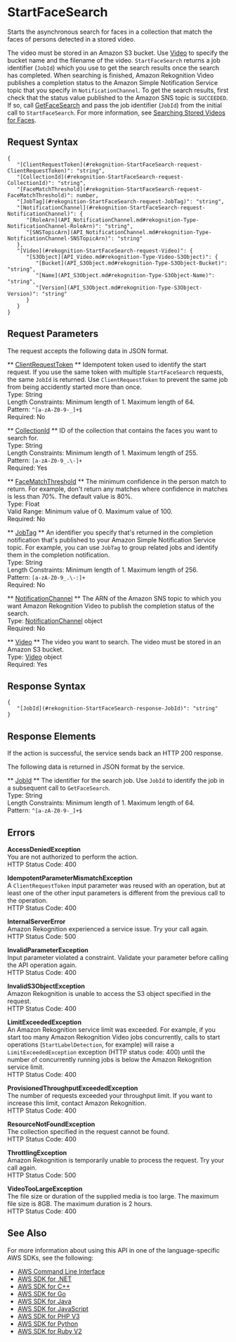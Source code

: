 # StartFaceSearch<a name="API_StartFaceSearch"></a>

Starts the asynchronous search for faces in a collection that match the faces of persons detected in a stored video\.

The video must be stored in an Amazon S3 bucket\. Use [Video](API_Video.md) to specify the bucket name and the filename of the video\. `StartFaceSearch` returns a job identifier \(`JobId`\) which you use to get the search results once the search has completed\. When searching is finished, Amazon Rekognition Video publishes a completion status to the Amazon Simple Notification Service topic that you specify in `NotificationChannel`\. To get the search results, first check that the status value published to the Amazon SNS topic is `SUCCEEDED`\. If so, call [GetFaceSearch](API_GetFaceSearch.md) and pass the job identifier \(`JobId`\) from the initial call to `StartFaceSearch`\. For more information, see [ Searching Stored Videos for Faces](procedure-person-search-videos.md)\.

## Request Syntax<a name="API_StartFaceSearch_RequestSyntax"></a>

```
{
   "[ClientRequestToken](#rekognition-StartFaceSearch-request-ClientRequestToken)": "string",
   "[CollectionId](#rekognition-StartFaceSearch-request-CollectionId)": "string",
   "[FaceMatchThreshold](#rekognition-StartFaceSearch-request-FaceMatchThreshold)": number,
   "[JobTag](#rekognition-StartFaceSearch-request-JobTag)": "string",
   "[NotificationChannel](#rekognition-StartFaceSearch-request-NotificationChannel)": { 
      "[RoleArn](API_NotificationChannel.md#rekognition-Type-NotificationChannel-RoleArn)": "string",
      "[SNSTopicArn](API_NotificationChannel.md#rekognition-Type-NotificationChannel-SNSTopicArn)": "string"
   },
   "[Video](#rekognition-StartFaceSearch-request-Video)": { 
      "[S3Object](API_Video.md#rekognition-Type-Video-S3Object)": { 
         "[Bucket](API_S3Object.md#rekognition-Type-S3Object-Bucket)": "string",
         "[Name](API_S3Object.md#rekognition-Type-S3Object-Name)": "string",
         "[Version](API_S3Object.md#rekognition-Type-S3Object-Version)": "string"
      }
   }
}
```

## Request Parameters<a name="API_StartFaceSearch_RequestParameters"></a>

The request accepts the following data in JSON format\.

 ** [ClientRequestToken](#API_StartFaceSearch_RequestSyntax) **   <a name="rekognition-StartFaceSearch-request-ClientRequestToken"></a>
Idempotent token used to identify the start request\. If you use the same token with multiple `StartFaceSearch` requests, the same `JobId` is returned\. Use `ClientRequestToken` to prevent the same job from being accidently started more than once\.   
Type: String  
Length Constraints: Minimum length of 1\. Maximum length of 64\.  
Pattern: `^[a-zA-Z0-9-_]+$`   
Required: No

 ** [CollectionId](#API_StartFaceSearch_RequestSyntax) **   <a name="rekognition-StartFaceSearch-request-CollectionId"></a>
ID of the collection that contains the faces you want to search for\.  
Type: String  
Length Constraints: Minimum length of 1\. Maximum length of 255\.  
Pattern: `[a-zA-Z0-9_.\-]+`   
Required: Yes

 ** [FaceMatchThreshold](#API_StartFaceSearch_RequestSyntax) **   <a name="rekognition-StartFaceSearch-request-FaceMatchThreshold"></a>
The minimum confidence in the person match to return\. For example, don't return any matches where confidence in matches is less than 70%\. The default value is 80%\.  
Type: Float  
Valid Range: Minimum value of 0\. Maximum value of 100\.  
Required: No

 ** [JobTag](#API_StartFaceSearch_RequestSyntax) **   <a name="rekognition-StartFaceSearch-request-JobTag"></a>
An identifier you specify that's returned in the completion notification that's published to your Amazon Simple Notification Service topic\. For example, you can use `JobTag` to group related jobs and identify them in the completion notification\.  
Type: String  
Length Constraints: Minimum length of 1\. Maximum length of 256\.  
Pattern: `[a-zA-Z0-9_.\-:]+`   
Required: No

 ** [NotificationChannel](#API_StartFaceSearch_RequestSyntax) **   <a name="rekognition-StartFaceSearch-request-NotificationChannel"></a>
The ARN of the Amazon SNS topic to which you want Amazon Rekognition Video to publish the completion status of the search\.   
Type: [NotificationChannel](API_NotificationChannel.md) object  
Required: No

 ** [Video](#API_StartFaceSearch_RequestSyntax) **   <a name="rekognition-StartFaceSearch-request-Video"></a>
The video you want to search\. The video must be stored in an Amazon S3 bucket\.   
Type: [Video](API_Video.md) object  
Required: Yes

## Response Syntax<a name="API_StartFaceSearch_ResponseSyntax"></a>

```
{
   "[JobId](#rekognition-StartFaceSearch-response-JobId)": "string"
}
```

## Response Elements<a name="API_StartFaceSearch_ResponseElements"></a>

If the action is successful, the service sends back an HTTP 200 response\.

The following data is returned in JSON format by the service\.

 ** [JobId](#API_StartFaceSearch_ResponseSyntax) **   <a name="rekognition-StartFaceSearch-response-JobId"></a>
The identifier for the search job\. Use `JobId` to identify the job in a subsequent call to `GetFaceSearch`\.   
Type: String  
Length Constraints: Minimum length of 1\. Maximum length of 64\.  
Pattern: `^[a-zA-Z0-9-_]+$` 

## Errors<a name="API_StartFaceSearch_Errors"></a>

 **AccessDeniedException**   
You are not authorized to perform the action\.  
HTTP Status Code: 400

 **IdempotentParameterMismatchException**   
A `ClientRequestToken` input parameter was reused with an operation, but at least one of the other input parameters is different from the previous call to the operation\.  
HTTP Status Code: 400

 **InternalServerError**   
Amazon Rekognition experienced a service issue\. Try your call again\.  
HTTP Status Code: 500

 **InvalidParameterException**   
Input parameter violated a constraint\. Validate your parameter before calling the API operation again\.  
HTTP Status Code: 400

 **InvalidS3ObjectException**   
Amazon Rekognition is unable to access the S3 object specified in the request\.  
HTTP Status Code: 400

 **LimitExceededException**   
An Amazon Rekognition service limit was exceeded\. For example, if you start too many Amazon Rekognition Video jobs concurrently, calls to start operations \(`StartLabelDetection`, for example\) will raise a `LimitExceededException` exception \(HTTP status code: 400\) until the number of concurrently running jobs is below the Amazon Rekognition service limit\.   
HTTP Status Code: 400

 **ProvisionedThroughputExceededException**   
The number of requests exceeded your throughput limit\. If you want to increase this limit, contact Amazon Rekognition\.  
HTTP Status Code: 400

 **ResourceNotFoundException**   
The collection specified in the request cannot be found\.  
HTTP Status Code: 400

 **ThrottlingException**   
Amazon Rekognition is temporarily unable to process the request\. Try your call again\.  
HTTP Status Code: 500

 **VideoTooLargeException**   
The file size or duration of the supplied media is too large\. The maximum file size is 8GB\. The maximum duration is 2 hours\.   
HTTP Status Code: 400

## See Also<a name="API_StartFaceSearch_SeeAlso"></a>

For more information about using this API in one of the language\-specific AWS SDKs, see the following:
+  [AWS Command Line Interface](https://docs.aws.amazon.com/goto/aws-cli/rekognition-2016-06-27/StartFaceSearch) 
+  [AWS SDK for \.NET](https://docs.aws.amazon.com/goto/DotNetSDKV3/rekognition-2016-06-27/StartFaceSearch) 
+  [AWS SDK for C\+\+](https://docs.aws.amazon.com/goto/SdkForCpp/rekognition-2016-06-27/StartFaceSearch) 
+  [AWS SDK for Go](https://docs.aws.amazon.com/goto/SdkForGoV1/rekognition-2016-06-27/StartFaceSearch) 
+  [AWS SDK for Java](https://docs.aws.amazon.com/goto/SdkForJava/rekognition-2016-06-27/StartFaceSearch) 
+  [AWS SDK for JavaScript](https://docs.aws.amazon.com/goto/AWSJavaScriptSDK/rekognition-2016-06-27/StartFaceSearch) 
+  [AWS SDK for PHP V3](https://docs.aws.amazon.com/goto/SdkForPHPV3/rekognition-2016-06-27/StartFaceSearch) 
+  [AWS SDK for Python](https://docs.aws.amazon.com/goto/boto3/rekognition-2016-06-27/StartFaceSearch) 
+  [AWS SDK for Ruby V2](https://docs.aws.amazon.com/goto/SdkForRubyV2/rekognition-2016-06-27/StartFaceSearch) 